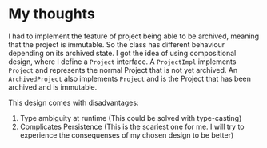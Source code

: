 # My thoughts

I had to implement the feature of project being able to be archived, meaning that the project is immutable.
So the class has different behaviour depending on its archived state.
I got the idea of using compositional design, where I define a `Project` interface.
A `ProjectImpl` implements `Project` and represents the normal Project that is not yet archived.
An `ArchivedProject` also implements `Project` and is the Project that has been archived and is immutable.

This design comes with disadvantages:

1. Type ambiguity at runtime (This could be solved with type-casting)
2. Complicates Persistence (This is the scariest one for me. I will try to experience the consequenses of my chosen design to be better)
